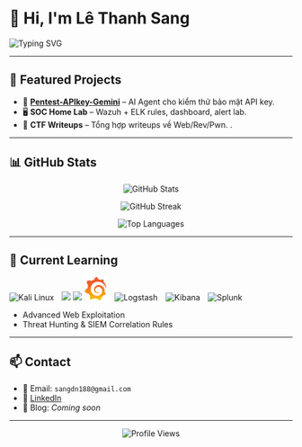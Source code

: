 # 👋 Hi, I'm **Lê Thanh Sang**

<img src="https://readme-typing-svg.herokuapp.com?font=Orbitron&weight=700&size=40&duration=3000&pause=1000&color=FF0000&background=00000000&center=true&vCenter=true&width=800&lines=Lê+Thanh+Sang;Cybersecurity+Learner;Web+Pentester;SOC+Enthusiast;CTF+Player;Learn,+learn+more,+learn+forever" alt="Typing SVG" />


---

## 🚀 Featured Projects

* 🔐 **[Pentest-APIkey-Gemini](https://github.com/lethanhsang188/Pentest-APIkey-Gemini)** – AI Agent cho kiểm thử bảo mật API key.
* 🖥️ **SOC Home Lab** – Wazuh + ELK rules, dashboard, alert lab.
* 🧩 **CTF Writeups** – Tổng hợp writeups về Web/Rev/Pwn.
.

---

## 📊 GitHub Stats

<p align="center">
  <img src="https://github-readme-stats.vercel.app/api?username=lethanhsang188&show_icons=true&theme=radical" alt="GitHub Stats" />
</p>

<p align="center">
  <img src="https://github-readme-streak-stats.herokuapp.com/?user=lethanhsang188&theme=radical" alt="GitHub Streak" />
</p>

<p align="center">
  <img src="https://github-readme-stats.vercel.app/api/top-langs/?username=lethanhsang188&layout=compact&theme=radical" alt="Top Languages" />
</p>

---

## 🌱 Current Learning

<p align="left">
<img src="https://www.kali.org/images/kali-logo.svg" alt="Kali Linux" width="50" style="margin-right:10px;"/>
<img src="https://img.shields.io/badge/Metasploit-4E2A8E?style=for-the-badge&logo=metasploit&logoColor=white" />
<img src="https://img.shields.io/badge/Burp%20Suite-FD7E14?style=for-the-badge&logo=burpsuite&logoColor=white" />

<img src="https://raw.githubusercontent.com/grafana/grafana/main/public/img/grafana_icon.svg" alt="Grafana" width="40" style="margin-right:10px;"/>
<img src="https://raw.githubusercontent.com/gilbarbara/logos/master/logos/logstash.svg" alt="Logstash" width="50" style="margin-right:10px;"/>
<img src="https://raw.githubusercontent.com/gilbarbara/logos/master/logos/kibana.svg" alt="Kibana" width="50" style="margin-right:10px;"/>
<img src="https://raw.githubusercontent.com/gilbarbara/logos/master/logos/splunk.svg" alt="Splunk" width="60" style="margin-right:10px;"/>

</p>

* Advanced Web Exploitation  
* Threat Hunting & SIEM Correlation Rules  

---

## 📫 Contact

* 📧 Email: `sangdn188@gmail.com`
* 💼 [LinkedIn](https://www.linkedin.com/in/l%C3%AA-thanh-sang-439400319/)
* 📝 Blog: *Coming soon*

---

<p align="center">
  <img src="https://komarev.com/ghpvc/?username=lethanhsang188&color=blue" alt="Profile Views" />
</p>
